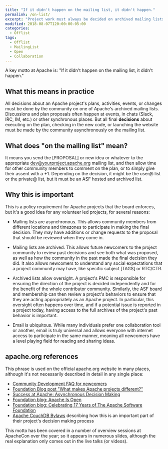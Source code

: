 ```yaml
---
title: "If it didn't happen on the mailing list, it didn't happen."
permalink: /on-list/
excerpt: "Project work must always be decided on archived mailing lists."
modified: 2018-08-07T120:00:00-05:00
categories:
  - Offlist
tags:
  - Offlist
  - MailingList
  - Open
  - Collaboration
---
```


A key motto at Apache is: "If it didn't happen on the mailing list, it didn't happen."

## What this means in practice

All decisions about an Apache project's plans, activities, events, or changes
must be done by the community on one of Apache's archived mailing lists.
Discussions and plan proposals often happen at events, in chats (Slack,
IRC, IM, etc.) or other synchronous places.  But all final **decisions**
about executing on the plan, checking in the new code, or launching the
website must be made by the community asynchronously on the mailing list.

## What does "on the mailing list" mean?

It means you send the [PROPOSAL] or new idea or whatever to the appropriate
<dev@yourproject.apache.org> mailing list, and then allow time for other
community members to comment on the plan, or to simply give their assent
with a +1.  Depending on the decision, it might be the user@ list or
the private@ list, but it must be an ASF hosted and archived list.

## Why this is important

This is a policy requirement for Apache projects that the board enforces,
but it's a good idea for any volunteer led projects, for several reasons:

- Mailing lists are asynchronous.  This allows community members from different locations and timezones to participate in making the final decision.  They may have additions or change requests to the proposal that should be reviewed when they come in.

- Mailing lists are archived.  This allows future newcomers to the project community to review past decisions and see both what was proposed, as well as how the community in the past made the final decision they did.  It also allows newcomers to understand any social expectations that a project community may have, like specific subject [TAGS] or RTC/CTR.

- Archived lists allow oversight.  A project's PMC is responsible for ensuring the direction of the project is decided independently and for the benefit of the whole contributor community.  Similarly, the ASF board and membership can then review a project's behaviors to ensure that they are acting appropriately as an Apache project.  In particular, this oversight often happens over time, and if a potential issue is reported in a project today, having access to the full archives of the project's past behavior is important.

- Email is ubiquitous.  While many individuals prefer one collaboration tool or another, email is truly universal and allows everyone with internet access to participate in the same manner, meaning all newcomers have a level playing field for reading and sharing ideas.

## apache.org references

This phrase is used on the official apache.org website in many places,
although it's not necessarily described in detail in any single place:

- [Community Development FAQ for newcomers](https://community.apache.org/newbiefaq.html#is-there-a-code-of-conduct-for-apache-projects)
- [Foundation Blog post "What makes Apache projects different?"](https://blogs.apache.org/comdev/entry/what_makes_apache_projects_different)
- [Success at Apache: Asynchronous Decision Making](https://blogs.apache.org/foundation/entry/success-at-apache-asynchronous-decision)
- [Foundation blog: Apache Is Open](https://blogs.apache.org/foundation/entry/apache-is-open)
- [Foundation blog: Celebrating 17 Years of The Apache Software Foundation](https://blogs.apache.org/foundation/entry/celebrating_17_years_of_the)
- [Apache CouchDB Bylaws](https://couchdb.apache.org/bylaws.html#decisions) describing how this is an important part of their project's decision making process

This motto has been covered in a number of overview sessions at ApacheCon
over the year; so it appears in numerous slides, although the real
explanation only comes out in the live talks (or videos).
